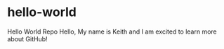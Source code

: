 # hello-world
Hello World Repo
Hello, My name is Keith and I am excited to learn more about GitHub!
